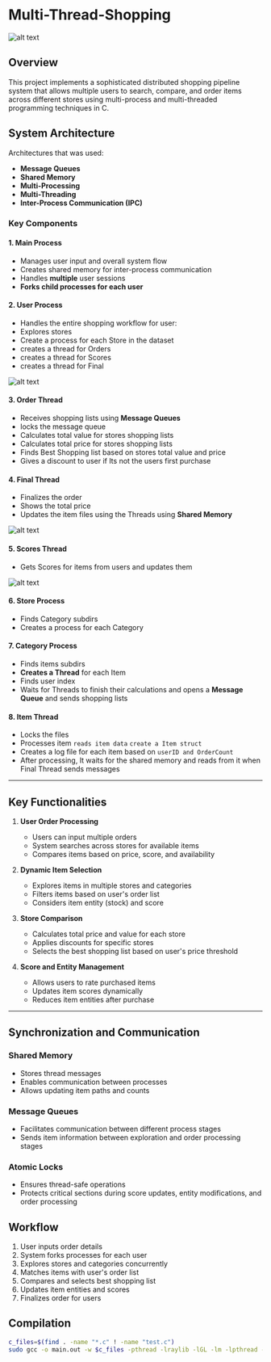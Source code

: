 # Multi-Thread-**Shopping**
![alt text](images/image.png)
## Overview

This project implements a sophisticated distributed shopping pipeline system that allows multiple users to search, compare, and order items across different stores using multi-process and multi-threaded programming techniques in C.

## System Architecture

Architectures that was used:
- **Message Queues**
- **Shared Memory**
- **Multi-Processing**
- **Multi-Threading**
- **Inter-Process Communication (IPC)**

### Key **Components**

#### 1. Main Process
- Manages user input and overall system flow
- Creates shared memory for inter-process communication
- Handles **multiple** user sessions
- **Forks child processes for each user**

#### 2. User Process
 - Handles the entire shopping workflow for user:
- Explores stores
- Create a process for each Store in the dataset
- creates a thread for Orders
- creates a thread for Scores
- creates a thread for Final

![alt text](images/1.png)

#### 3. Order Thread
 - Receives shopping lists using **Message Queues**
 - locks the message queue
 - Calculates total value for stores shopping lists
 - Calculates total price for stores shopping lists
 - Finds Best Shopping list based on stores total value and price
 - Gives a discount to user if Its not the users first purchase

#### 4. Final Thread
 - Finalizes the order
 - Shows the total price
 - Updates the item files using the Threads using **Shared Memory**

![alt text](images/2.png)

#### 5. Scores Thread
 - Gets Scores for items from users and updates them

![alt text](images/3.png)

#### 6. Store Process
 - Finds Category subdirs
 - Creates a process for each Category

#### 7. Category Process
 - Finds items subdirs
 - **Creates a Thread** for each Item
 - Finds user index 
 - Waits for Threads to finish their calculations and opens a **Message Queue** and sends shopping lists

#### 8. Item Thread
 - Locks the files
 - Processes item `reads item data` `create a Item struct`
 - Creates a log file for each item based on `userID and OrderCount`
 - After processing, It waits for the shared memory and reads from it when Final Thread sends messages
---
## Key Functionalities

1. **User Order Processing**
   - Users can input multiple orders
   - System searches across stores for available items
   - Compares items based on price, score, and availability

2. **Dynamic Item Selection**
   - Explores items in multiple stores and categories
   - Filters items based on user's order list
   - Considers item entity (stock) and score

3. **Store Comparison**
   - Calculates total price and value for each store
   - Applies discounts for specific stores
   - Selects the best shopping list based on user's price threshold

4. **Score and Entity Management**
   - Allows users to rate purchased items
   - Updates item scores dynamically
   - Reduces item entities after purchase
---
## Synchronization and Communication

### Shared Memory
- Stores thread messages
- Enables communication between processes
- Allows updating item paths and counts

### Message Queues
- Facilitates communication between different process stages
- Sends item information between exploration and order processing stages

### Atomic Locks
- Ensures thread-safe operations
- Protects critical sections during score updates, entity modifications, and order processing

## Workflow

1. User inputs order details
2. System forks processes for each user
3. Explores stores and categories concurrently
4. Matches items with user's order list
5. Compares and selects best shopping list
6. Updates item entities and scores
7. Finalizes order for users

## Compilation

```bash
c_files=$(find . -name "*.c" ! -name "test.c")
sudo gcc -o main.out -w $c_files -pthread -lraylib -lGL -lm -lpthread -ldl -lX11
```